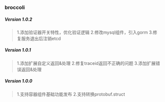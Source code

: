 ### broccoli

##### Version 1.0.2
> 1.添加验证器开关特性，优化验证逻辑
> 2.修改mysql组件，引入gorm
> 3.修复服务退出后注销etcd

##### Version 1.0.1
> 1.添加扩展自定义返回&处理
> 2.修复traceid返回不正确的问题
> 3.添加扩展错误返回&处理

##### Version 1.0.0
> 1.支持容器组件基础功能发布
> 2.支持转换protobuf.struct
